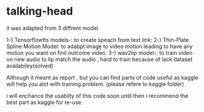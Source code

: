 # talking-head

it was adapted from 3 diffrent model 

  1-) Tensorflowtts models-: to create speach from text link:
  2-) Thin-Plate Spline Motion Model: to adabpt image to video motion leading to have any motion you want on finil outcome video.
  3-) wav2lip model-: to train video on new audio to lip match the audio , hard to train because of lack dataset availabiley(solved)

Although it meant as report , but you can find parts of code useful as kaggle will help you alot with training problem. (please refere to kaggle folder) 

i will enchance the usabilty of this code soon until then i recommend the best part as kaggle for re-use.
